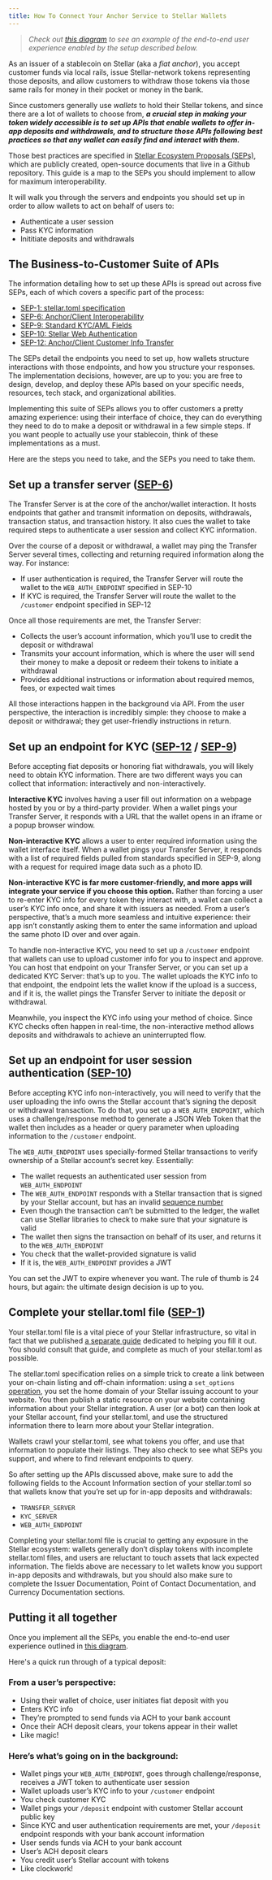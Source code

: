 ```yaml
---
title: How To Connect Your Anchor Service to Stellar Wallets
---
```

> *Check out [this diagram](https://diagrams.stellar.org/cross-border-payments/) to see an example of the end-to-end user experience enabled by the setup described below.*

As an issuer of a stablecoin on Stellar (aka a *fiat anchor*), you accept customer funds via local rails, issue Stellar-network tokens representing those deposits, and allow customers to withdraw those tokens via those same rails for money in their pocket or money in the bank.  

Since customers generally use *wallets* to hold their Stellar tokens, and since there are a lot of wallets to choose from, _**a crucial step in making your token widely accessible is to set up APIs that enable wallets to offer in-app deposits and withdrawals, and to structure those APIs following best practices so that any wallet can easily find and interact with them.**_        

Those best practices are specified in [Stellar Ecosystem Proposals (SEPs)](https://github.com/stellar/stellar-protocol/blob/master/ecosystem), which are publicly created, open-source documents that live in a Github repository.  This guide is a map to the SEPs you should implement to allow for maximum interoperability.    

It will walk you through the servers and endpoints you should set up in order to allow wallets to act on behalf of users to:

* Authenticate a user session
* Pass KYC information
* Inititiate deposits and withdrawals

## The Business-to-Customer Suite of APIs

The information detailing how to set up these APIs is spread out across five SEPs, each of which covers a specific part of the process:  

* [SEP-1: stellar.toml specification](https://github.com/stellar/stellar-protocol/blob/master/ecosystem/sep-0001.md)
* [SEP-6: Anchor/Client Interoperability](https://github.com/stellar/stellar-protocol/blob/master/ecosystem/sep-0006.md)
* [SEP-9: Standard KYC/AML Fields](https://github.com/stellar/stellar-protocol/blob/master/ecosystem/sep-0009.md)
* [SEP-10: Stellar Web Authentication](https://github.com/stellar/stellar-protocol/blob/master/ecosystem/sep-0010.md)
* [SEP-12: Anchor/Client Customer Info Transfer](https://github.com/stellar/stellar-protocol/blob/master/ecosystem/sep-0012.md)

The SEPs detail the endpoints you need to set up, how wallets structure interactions with those endpoints, and how you structure your responses.  The implementation decisions, however, are up to you: you are free to design, develop, and deploy these APIs based on your specific needs, resources, tech stack, and organizational abilities.

Implementing this suite of SEPs allows you to offer customers a pretty amazing experience: using their interface of choice, they can do everything they need to do to make a deposit or withdrawal in a few simple steps.  If you want people to actually use your stablecoin, think of these implementations as a must.

Here are the steps you need to take, and the SEPs you need to take them.

## Set up a transfer server ([SEP-6](https://github.com/stellar/stellar-protocol/blob/master/ecosystem/sep-0006.md))

The Transfer Server is at the core of the anchor/wallet interaction.  It hosts endpoints that gather and transmit information on deposits, withdrawals, transaction status, and transaction history.  It also cues the wallet to take required steps to authenticate a user session and collect KYC information.  

Over the course of a deposit or withdrawal, a wallet may ping the Transfer Server several times, collecting and returning required information along the way.  For instance:

* If user authentication is required, the Transfer Server will route the wallet to the `WEB_AUTH_ENDPOINT` specified in SEP-10
* If KYC is required, the Transfer Server will route the wallet to the `/customer` endpoint specified in SEP-12

Once all those requirements are met, the Transfer Server:

* Collects the user’s account information, which you’ll use to credit the deposit or withdrawal
* Transmits your account information, which is where the user will send their money to make a deposit or redeem their tokens to initiate a withdrawal
* Provides additional instructions or information about required memos, fees, or expected wait times

All those interactions happen in the background via API.  From the user perspective, the interaction is incredibly simple: they choose to make a deposit or withdrawal; they get user-friendly instructions in return.  

## Set up an endpoint for KYC ([SEP-12](https://github.com/stellar/stellar-protocol/blob/master/ecosystem/sep-0012.md) / [SEP-9](https://github.com/stellar/stellar-protocol/blob/master/ecosystem/sep-0009.md))

Before accepting fiat deposits or honoring fiat withdrawals, you will likely need to obtain KYC information.  There are two different ways you can collect that information: interactively and non-interactively.

**Interactive KYC** involves having a user fill out information on a webpage hosted by you or by a third-party provider.  When a wallet pings your Transfer Server, it responds with a URL that the wallet opens in an iframe or a popup browser window.

**Non-interactive KYC** allows a user to enter required information using the wallet interface itself.  When a wallet pings your Transfer Server, it responds with a list of required fields pulled from standards specified in SEP-9, along with a request for required image data such as a photo ID.  

**Non-interactive KYC is far more customer-friendly, and more apps will integrate your service if you choose this option.**  Rather than forcing a user to re-enter KYC info for every token they interact with, a wallet can collect a user’s KYC info once, and share it with issuers as needed.  From a user’s perspective, that’s a much more seamless and intuitive experience: their app isn’t constantly asking them to enter the same information and upload the same photo ID over and over again.    

To handle non-interactive KYC, you need to set up a `/customer` endpoint that wallets can use to upload customer info for you to inspect and approve.  You can host that endpoint on your Transfer Server, or you can set up a dedicated KYC Server: that’s up to you.  The wallet uploads the KYC info to that endpoint, the endpoint lets the wallet know if the upload is a success, and if it is, the wallet pings the Transfer Server to initiate the deposit or withdrawal.   

Meanwhile, you inspect the KYC info using your method of choice.  Since KYC checks often happen in real-time, the non-interactive method allows deposits and withdrawals to achieve an uninterrupted flow.

## Set up an endpoint for user session authentication ([SEP-10](https://github.com/stellar/stellar-protocol/blob/master/ecosystem/sep-0010.md))

Before accepting KYC info non-interactively, you will need to verify that the user uploading the info owns the Stellar account that’s signing the deposit or withdrawal transaction.  To do that, you set up a `WEB_AUTH_ENDPOINT`, which uses a challenge/response method to generate a JSON Web Token that the wallet then includes as a header or query parameter when uploading information to the `/customer` endpoint.

The `WEB_AUTH_ENDPOINT` uses specially-formed Stellar transactions to verify ownership of a Stellar account’s secret key.  Essentially:

* The wallet requests an authenticated user session from `WEB_AUTH_ENDPOINT`
* The `WEB_AUTH_ENDPOINT` responds with a Stellar transaction that is signed by your Stellar account, but has an invalid [sequence number](https://www.stellar.org/developers/guides/concepts/transactions.html#sequence-number)
* Even though the transaction can’t be submitted to the ledger, the wallet can use Stellar libraries to check to make sure that your signature is valid
* The wallet then signs the transaction on behalf of its user, and returns it to the `WEB_AUTH_ENDPOINT`
* You check that the wallet-provided signature is valid
* If it is, the `WEB_AUTH_ENDPOINT` provides a JWT
      
You can set the JWT to expire whenever you want.  The rule of thumb is 24 hours, but again: the ultimate design decision is up to you.

## Complete your stellar.toml file ([SEP-1](https://github.com/stellar/stellar-protocol/blob/master/ecosystem/sep-0001.md))

Your stellar.toml file is a vital piece of your Stellar infrastructure, so vital in fact that we published [a separate guide](../how-to-complete-stellar-toml.md) dedicated to helping you fill it out.  You should consult that guide, and complete as much of your stellar.toml as possible.  

The stellar.toml specification relies on a simple trick to create a link between your on-chain listing and off-chain information: using a `set_options` [operation](https://www.stellar.org/developers/guides/concepts/list-of-operations.html#set-options), you set the home domain of your Stellar issuing account to your website.  You then publish a static resource on your website containing information about your Stellar integration.  A user (or a bot) can then look at your Stellar account, find your stellar.toml, and use the structured information there to learn more about your Stellar integration.

Wallets crawl your stellar.toml, see what tokens you offer, and use that information to populate their listings.  They also check to see what SEPs you support, and where to find relevant endpoints to query.

So after setting up the APIs discussed above, make sure to add the following fields to the Account Information section of your stellar.toml so that wallets know that you’re set up for in-app deposits and withdrawals:    
* `TRANSFER_SERVER`
* `KYC_SERVER`
* `WEB_AUTH_ENDPOINT`

Completing your stellar.toml file is crucial to getting any exposure in the Stellar ecosystem: wallets generally don’t display tokens with incomplete stellar.toml files, and users are reluctant to touch assets that lack expected information.  The fields above are necessary to let wallets know you support in-app deposits and withdrawals, but you should also make sure to complete the Issuer Documentation, Point of Contact Documentation, and Currency Documentation sections.

## Putting it all together
Once you implement all the SEPs, you enable the end-to-end user experience outlined in [this diagram](https://diagrams.stellar.org/cross-border-payments/). 

Here's a quick run through of a typical deposit:

### From a user’s perspective:
* Using their wallet of choice, user initiates fiat deposit with you
* Enters KYC info
* They’re prompted to send funds via ACH to your bank account
* Once their ACH deposit clears, your tokens appear in their wallet
* Like magic!

### Here’s what’s going on in the background:
* Wallet pings your `WEB_AUTH_ENDPOINT`, goes through challenge/response, receives a JWT token to authenticate user session
* Wallet uploads user’s KYC info to your `/customer` endpoint
* You check customer KYC 
* Wallet pings your `/deposit` endpoint with customer Stellar account public key
* Since KYC and user authentication requirements are met, your `/deposit` endpoint responds with your bank account information
* User sends funds via ACH to your bank account
* User’s ACH deposit clears
* You credit user’s Stellar account with tokens
* Like clockwork!
